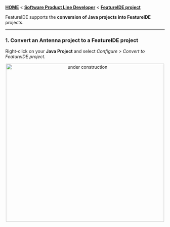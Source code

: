 <!-- Breadcrumb -->
[**HOME**](https://github.com/FeatureIDE/FeatureIDE/wiki) < [**Software Product Line Developer**](https://github.com/FeatureIDE/FeatureIDE/wiki/Software-Product-Line-Developer) < [**FeatureIDE project**](https://github.com/FeatureIDE/FeatureIDE/wiki/FeatureIDE-project)

<!-- Introduction -->
FeatureIDE supports the **conversion of Java projects into FeatureIDE** projects.

<!-- Content -->

***

### 1. Convert an Antenna project to a FeatureIDE project
Right-click on your **Java Project** and select _Configure > Convert to FeatureIDE project._

<td width="350px"> <p align="center">
<img height="500px" alt="under construction" src="https://raw.githubusercontent.com/wiki/FeatureIDE/FeatureIDE/Assets/FeatureHouseImport/Convertmenu.png">
</p></td>